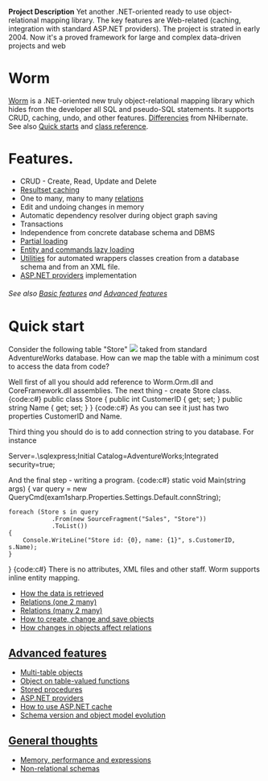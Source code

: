 **Project Description**
Yet another .NET-oriented ready to use object-relational mapping library. The key features are Web-related (caching, integration with standard ASP.NET providers).
The project is strated in early 2004. Now it's a proved framework for large and complex data-driven projects and web 

# Worm
[Worm](http://wise-orm.com/) is a .NET-oriented new truly object-relational mapping library which hides from the developer all SQL and pseudo-SQL statements. It supports CRUD, caching, undo, and other features. [Differencies](-NHibernate) from NHibernate. See also [Quick starts](Quick-starts) and [class reference](http://wise-orm.com/reference).

# Features.
* CRUD - Create, Read, Update and Delete
* [Resultset caching](Resultset-caching)
* One to many, many to many [relations](relations)
* Edit and undoing changes in memory
* Automatic dependency resolver during object graph saving
* Transactions
* Independence from concrete database schema and DBMS
* [Partial loading](Partial-loading)
* [Entity and commands lazy loading](Entity-and-commands-lazy-loading)
* [Utilities](Utilities) for automated wrappers classes creation from a database schema and from an XML file.
* [ASP.NET providers](ASP.NET-providers) implementation
###### See also [Basic features](Basic-features) and [Advanced features](Advanced-features)

# Quick start
Consider the following table "Store"
![](Home_http://wise-orm.com/image.axd?picture=2009%2f4%2fstore.PNG)
taked from standard AdventureWorks database. How can we map the table with a minimum cost to access the data from code?

Well first of all you should add reference to Worm.Orm.dll and CoreFramework.dll assemblies. The next thing - create Store class.
{code:c#}
public class Store
{
        public int CustomerID { get; set; }
        public string Name { get; set; }
}
{code:c#}
As you can see it just has two properties CustomerID and Name.

Third thing you should do is to add connection string to you database. For instance

Server=.\sqlexpress;Initial Catalog=AdventureWorks;Integrated security=true;

And the final step - writing a program. 
{code:c#}
static void Main(string[]() args)
{
    var query = new QueryCmd(exam1sharp.Properties.Settings.Default.connString);

    foreach (Store s in query
                .From(new SourceFragment("Sales", "Store"))
                .ToList())
    {
        Console.WriteLine("Store id: {0}, name: {1}", s.CustomerID, s.Name);
    }
}
{code:c#}
There is no attributes, XML files and other staff. Worm supports inline entity mapping.
* [How the data is retrieved](How-the-data-is-retrieved)
* [Relations (one 2 many)](Relations-(one-2-many))
* [Relations (many 2 many)](Relations-(many-2-many))
* [How to create, change and save objects](How-to-create,-change-and-save-objects)
* [How changes in objects affect relations](How-changes-in-objects-affect-relations)
## [Advanced features](Advanced-features)
* [Multi-table objects](Multi-table-objects)
* [Object on table-valued functions](Object-on-table-valued-functions)
* [Stored procedures](Stored-procedures)
* [ASP.NET providers](ASP.NET-providers)
* [How to use ASP.NET cache](How-to-use-ASP.NET-cache)
* [Schema version and object model evolution](Schema-version-and-object-model-evolution)
## [General thoughts](General-thoughts)
* [Memory, performance and expressions](Memory,-performance-and-expressions)
* [Non-relational schemas](Non-relational-schemas)